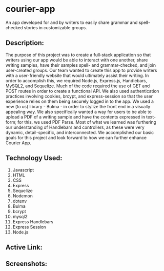 # courier-app
An app developed for and by writers to easily share grammar and spell-checked stories in customizable groups.

## Description:

The purpose of this project was to create a full-stack application so that writers using our app would be able to interact with one another, share writing samples, have their samples spell- and grammar-checked, and join user-created groups. Our team wanted to create this app to provide writers with a user-friendly website that would ultimately assist their writing. In order to accomplish this, we required Node.js, Express.js, Handlebars, MySQL2, and Sequelize. Much of the code required the use of GET and POST routes in order to create a functional API. We also used authentication practices involving cookies, brcypt, and express-session so that the user experience relies on them being securely logged in to the app. We used a new (to us) library - Bulma - in order to stylize the front end in a visually appealing way. We also specifically wanted a way for users to be able to upload a PDF of a writing sample and have the contents expressed in text-form; for this, we used PDF Parse. Most of what we learned was furthering our understanding of Handlebars and controllers, as these were very dynamic, detail-specific, and interconnected. We accomplished our basic goals for this project and look forward to how we can further enhance Courier App.

## Technology Used:

1. Javascript
2. HTML
3. CSS
4. Express
5. Sequelize
6. Nodemon
7. dotenv
8. Bulma
9. bcrypt
10. mysql2
11. Express Handlebars
12. Express Session
13. Node.js

## Active Link:


## Screenshots:

